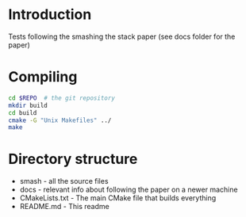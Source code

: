 # Introduction

Tests following the smashing the stack paper (see docs folder for the paper)

# Compiling

```bash
cd $REPO  # the git repository
mkdir build
cd build
cmake -G "Unix Makefiles" ../
make
```

# Directory structure

  * smash - all the source files
  * docs - relevant info about following the paper on a newer machine
  * CMakeLists.txt - The main CMake file that builds everything
  * README.md - This readme
